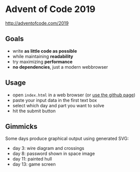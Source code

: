 # Advent of Code 2019
http://adventofcode.com/2019

## Goals

* write **as little code as possible**
* while maintaining **readability**
* try maximizing **performance**
* **no dependencies**, just a modern webbrowser

## Usage

* open `index.html` in a web browser (or [use the github page](https://romansixty.github.io/adventofcode-2019/))
* paste your input data in the first text box
* select which day and part you want to solve
* hit the submit button

## Gimmicks

Some days produce graphical output using generated SVG:

* day 3: wire diagram and crossings
* day 8: password shown in space image
* day 11: painted hull
* day 13: game screen